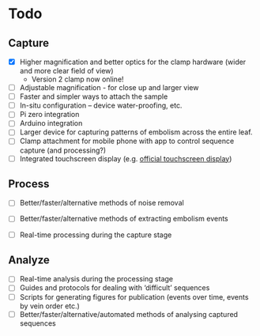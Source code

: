 # Todo

## Capture

- [x] Higher magnification and better optics for the clamp hardware (wider and more clear field of view)
  - Version 2 clamp now online!
- [ ] Adjustable magnification - for close up and larger view
- [ ] Faster and simpler ways to attach the sample
- [ ] In-situ configuration – device water-proofing, etc.
- [ ] Pi zero integration
- [ ] Arduino integration
- [ ] Larger device for capturing patterns of embolism across the entire leaf.
- [ ] Clamp attachment for mobile phone with app to control sequence capture (and processing?)
- [ ] Integrated touchscreen display (e.g. [official touchscreen display](https://thepihut.com/products/official-raspberry-pi-7-touchscreen-display?variant=4916536388))

## Process

- [ ] Better/faster/alternative methods of noise removal
- [ ] Better/faster/alternative methods of extracting embolism events
- [ ] Real-time processing during the capture stage


## Analyze

- [ ] Real-time analysis during the processing stage
- [ ] Guides and protocols for dealing with ‘difficult’ sequences
- [ ] Scripts for generating figures for publication (events over time, events by vein order etc.)
- [ ] Better/faster/alternative/automated methods of analysing captured sequences
